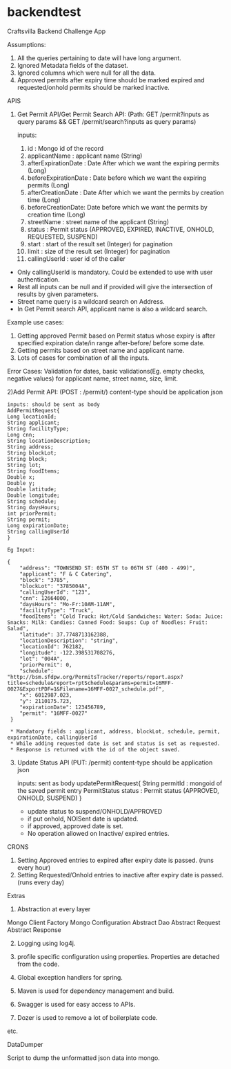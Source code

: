 # backendtest
Craftsvilla Backend Challenge App

Assumptions:

1) All the queries pertaining to date will have long argument.
2) Ignored Metadata fields of the dataset.
3) Ignored columns which were null for all the data.
4) Approved permits after expiry time should be marked expired and requested/onhold permits should be marked inactive. 

APIS

1) Get Permit API/Get Permit Search API:   (Path: GET /permit?inputs as query params  && GET /permit/search?inputs as query params)
    
    inputs:  
     1) id : Mongo id of the record
	 2) applicantName : applicant name (String)
	 3) afterExpirationDate : Date After which we want the expiring permits (Long)
	 4) beforeExpirationDate : Date before which we want the expiring permits (Long)
	 5) afterCreationDate : Date After which we want the permits by creation time (Long)
	 6) beforeCreationDate: Date before which we want the permits by creation time (Long)
	 7) streetName : street name of the applicant (String)
	 8) status : Permit status (APPROVED, EXPIRED, INACTIVE, ONHOLD, REQUESTED, SUSPEND)
	 9) start : start of the result set (Integer) for pagination
	 10) limit : size of the result set (Integer) for pagination
	 11) callingUserId : user id of the caller
     
* Only callingUserId is mandatory. Could be extended to use with user authentication.
* Rest all inputs can be null and if provided will give the intersection of results by given parameters.
* Street name query is a wildcard search on Address.
* In Get Permit search API, applicant name is also a wildcard search.

Example use cases:
1) Getting approved Permit based on Permit status whose expiry is after specified expiration date/in range after-before/ before some date.
2) Getting permits based on street name and applicant name.
3) Lots of cases for combination of all the inputs.

Error Cases:
Validation for dates, basic validations(Eg. empty checks, negative values) for applicant name, street name, size, limit.

2)Add Permit API: (POST : /permit/) content-type should be application json

    inputs: should be sent as body
    AddPermitRequest{
    Long locationId;
    String applicant;
	String facilityType;
	Long cnn;
	String locationDescription;
	String address;
	String blockLot;
	String block;
	String lot;
	String foodItems;
	Double x;
	Double y;
	Double latitude;
	Double longitude;
	String schedule;
	String daysHours;
	int priorPermit;
	String permit;
	Long expirationDate;
    String callingUserId
    }
    
    Eg Input:
    
    {
        "address": "TOWNSEND ST: 05TH ST to 06TH ST (400 - 499)",
        "applicant": "F & C Catering",
        "block": "3785",
        "blockLot": "3785004A",
        "callingUserId": "123",
        "cnn": 12664000,
        "daysHours": "Mo-Fr:10AM-11AM",
        "facilityType": "Truck",
        "foodItems": "Cold Truck: Hot/Cold Sandwiches: Water: Soda: Juice: Snacks: Milk: Candies: Canned Food: Soups: Cup of Noodles: Fruit: Salad",
        "latitude": 37.7748713162388,
        "locationDescription": "string",
        "locationId": 762182,
        "longitude": -122.398531708276,
        "lot": "004A",
        "priorPermit": 0,
        "schedule": "http://bsm.sfdpw.org/PermitsTracker/reports/report.aspx?title=schedule&report=rptSchedule&params=permit=16MFF-0027&ExportPDF=1&Filename=16MFF-0027_schedule.pdf",
        "x": 6012987.023,
        "y": 2110175.723,
        "expirationDate": 123456789,
        "permit": "16MFF-0027"
     }
     
     * Mandatory fields : applicant, address, blockLot, schedule, permit, expirationDate, callingUserId
     * While adding requested date is set and status is set as requested.
     * Response is returned with the id of the object saved.

3) Update Status API  (PUT:  /permit) content-type should be application json

    inputs: sent as body
    updatePermitRequest{
    String permitId : mongoid of the saved permit entry
    PermitStatus status : Permit status (APPROVED, ONHOLD, SUSPEND)
    }
    
    * update status to suspend/ONHOLD/APPROVED
    * if put onhold, NOISent date is updated.
    * if approved, approved date is set.
    * No operation allowed on Inactive/ expired entries.
    
CRONS

1) Setting Approved entries to expired after expiry date is passed. (runs every hour)
2) Setting Requested/Onhold entries to inactive after expiry date is passed. (runs every day)

Extras

1) Abstraction at every layer

Mongo Client Factory
Mongo Configuration
Abstract Dao
Abstract Request
Abstract Response

2) Logging using log4j.

3) profile specific configuration using properties. Properties are detached from the code.

4) Global exception handlers for spring. 

5) Maven is used for dependency management and build.
6) Swagger is used for easy access to APIs.
7) Dozer is used to remove a lot of boilerplate code.

etc.


DataDumper

Script to dump the unformatted json data into mongo.